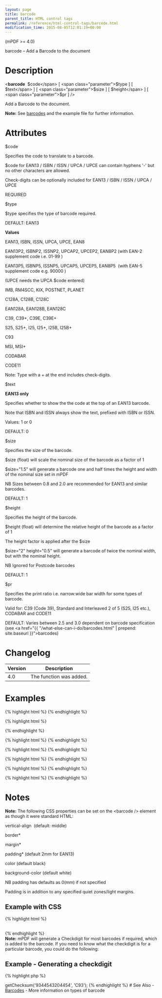 ```yaml
---
layout: page
title: barcode
parent_title: HTML control tags
permalink: /reference/html-control-tags/barcode.html
modification_time: 2015-08-05T12:01:19+00:00
---
```


(mPDF >= 4.0)

barcode – Add a Barcode to the document

# Description

&lt;**barcode** 
<span class="parameter">$code</span>
[ <span class="parameter">$type</span> ]
[ <span class="parameter">$text</span> ]
[ <span class="parameter">$size</span> ]
[ <span class="parameter">$height</span> ]
[ <span class="parameter">$pr</span> ] /&gt;

Add a Barcode to the document.

<div class="alert alert-info" role="alert">
  <strong>Note:</strong> See <a href="{{ "/what-else-can-i-do/barcodes.html" | prepend: site.baseurl }}">barcodes</a>
  and the example file for further information.
</div>

# Attributes

<span class="parameter">$code</span>

Specifies the code to translate to a barcode.

<span class="parameter">$code</span> for EAN13 / ISBN / ISSN / UPCA / UPCE can contain hyphens '-' but no other
characters are allowed.

Check-digits can be optionally included for EAN13 / ISBN / ISSN / UPCA / UPCE

<span class="smallblock">REQUIRED</span>

<span class="parameter">$type</span>

<span class="parameter">$type</span> specifies the type of barcode required.

<span class="smallblock">DEFAULT</span>: EAN13

**Values**

EAN13, ISBN, ISSN, UPCA, UPCE, EAN8

EAN13P2, ISBNP2, ISSNP2, UPCAP2, UPCEP2, EAN8P2 (with EAN-2 supplement code i.e. 01-99 )

EAN13P5, ISBNP5, ISSNP5, UPCAP5, UPCEP5, EAN8P5  (with EAN-5 supplement code e.g. 90000 )

(UPCE needs the UPCA <span class="parameter">$code</span> entered)

IMB, RM4SCC, KIX, POSTNET, PLANET

C128A, C128B, C128C

EAN128A, EAN128B, EAN128C

C39, C39+, C39E, C39E+

S25, S25+, I25, I25+, I25B, I25B+

C93

MSI, MSI+

CODABAR

CODE11

Note: Type with a + at the end includes check-digits.

<span class="parameter">$text</span>

**EAN13 only**

Specifies whether to show the the code at the top of an EAN13 barcode.

Note that ISBN and ISSN always show the text, prefixed with ISBN or ISSN.

Values: 1 or 0

<span class="smallblock">DEFAULT</span>: 0

<span class="parameter">$size</span>

Specifies the size of the barcode.

<span class="parameter">$size (float)</span> will scale the nominal size of the barcode as a factor of 1

<span class="parameter">$size="1.5"</span> will generate a barcode one and half times the height and width of
the nominal size set in mPDF

NB Sizes between 0.8 and 2.0 are recommended for EAN13 and similar barcodes.

<span class="smallblock">DEFAULT</span>: 1

<span class="parameter">$height</span>

Specifies the height of the barcode.

<span class="parameter">$height (float)</span> will determine the relative height of the barcode as a factor of 1

The height factor is applied after the <span class="parameter">$size </span>

<span class="parameter">$size="2" height="0.5"</span> will generate a barcode of twice the nominal width, but with the
nominal height.

NB Ignored for Postcode barcodes

<span class="smallblock">DEFAULT</span>: 1<span class="smallblock"></span>

<span class="parameter">$pr</span>

Specifies the print ratio i.e. narrow:wide bar width for some types of barcode.

Valid for: C39 (Code 39), Standard and Interleaved 2 of 5 (S25, I25 etc.), CODABAR and CODE11

<span class="smallblock">DEFAULT</span>: Varies between 2.5 and 3.0 dependent on barcode specification (see
<a href="{{ "/what-else-can-i-do/barcodes.html" | prepend: site.baseurl }}">barcodes</a>)

# Changelog

<table class="table"> <thead>
<tr> <th>Version</th><th>Description</th> </tr>
</thead> <tbody>
<tr>
<td>4.0</td>
<td>The function was added.</td>
</tr>
</tbody> </table>

# Examples

{% highlight html %}
<barcode code="978-0-9542246-0" type="ISBN" height="0.66" text="1" />
{% endhighlight %}

{% highlight html %}
<barcode code="04210000526" type="UPCE" />
<!-- Note the UPC-A code is required which is converted to UPCE -->
{% endhighlight %}

{% highlight html %}
<barcode code="978-0-9542246-0-8 07" type="ISSNP2" text="1" />
{% endhighlight %}

{% highlight html %}
<barcode code="01234567094987654321-01234567891" type="IMB" />
{% endhighlight %}

{% highlight html %}
<barcode code="SN34RD1A" type="RM4SCC" />
{% endhighlight %}

{% highlight html %}
<barcode code="54321068" type="I25" />
{% endhighlight %}

{% highlight html %}
<barcode code="A34698735B" type="CODABAR" />
{% endhighlight %}

# Notes

<div class="alert alert-info" role="alert">
  <strong>Note:</strong> The following CSS properties can be set on the &lt;barcode /&gt; element as though it were standard HTML:

  vertical-align  (default: middle)

  border*

  margin*

  padding* (default 2mm for EAN13)

  color (default black)

  background-color (default white)

  NB padding has defaults as 0(mm) if not specified

  Padding is in addition to any specified quiet zones/light margins.

</div>

## Example with CSS

{% highlight html %}
<style>
.barcode {
    padding: 1.5mm;
    margin: 0;
    vertical-align: top;
    color: #000044;
}
.barcodecell {
    text-align: center;
    vertical-align: middle;
}
</style>

<div class="barcodecell"><barcode code="54321068" type="I25" class="barcode" /></div>
{% endhighlight %}

<div class="alert alert-info" role="alert">
    <strong>Note:</strong> mPDF will generate a Checkdigit for most barcodes if required, which is added to the
    barcode. If you need to know what the checkdigit is for a particular barcode, you could do the following:
</div>

## Example - Generating a checkdigit

{% highlight php %}
<?php

// Must not contain any - or spaces
include('../src/Barcode.php');

$bc = new \Mpdf\Barcode();
echo $bc->getChecksum('9344543204454', 'C93');
{% endhighlight %}

# See Also

- <a href="{{ "/what-else-can-i-do/barcodes.html" | prepend: site.baseurl }}">Barcodes</a> - More information on types of barcode
